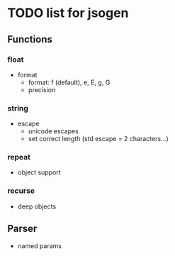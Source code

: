 # TODO list for jsogen

## Functions

### float
- format
  - format: f (default), e, E, g, G
  - precision

### string
- escape
  - unicode escapes
  - set correct length (std escape = 2 characters...)

### repeat
- object support

### recurse
- deep objects


## Parser
- named params 